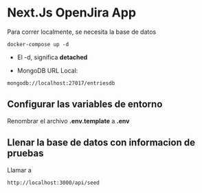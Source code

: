 # Next.Js OpenJira App
Para correr localmente, se necesita la base de datos
```
docker-compose up -d
```

* El -d, significa __detached__

* MongoDB URL Local:
```
mongodb://localhost:27017/entriesdb
```

## Configurar las variables de entorno
Renombrar el archivo __.env.template__ a __.env__


## Llenar la base de datos con informacion de pruebas

Llamar a 
```
http://localhost:3000/api/seed
```